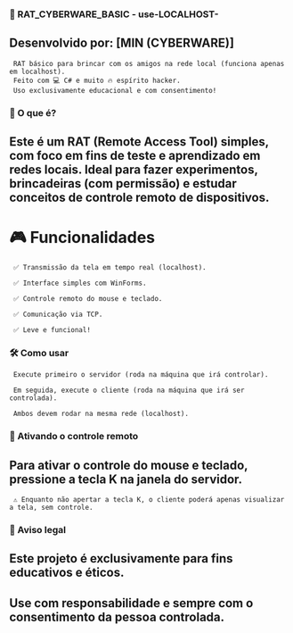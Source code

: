### 🐀 RAT_CYBERWARE_BASIC - use-LOCALHOST-

## Desenvolvido por: [MIN (CYBERWARE)]

     RAT básico para brincar com os amigos na rede local (funciona apenas em localhost).
     Feito com 💻 C# e muito 🔥 espírito hacker.
     Uso exclusivamente educacional e com consentimento!

### 🚀 O que é?

## Este é um RAT (Remote Access Tool) simples, com foco em fins de teste e aprendizado em redes locais. Ideal para fazer experimentos, brincadeiras (com permissão) e estudar conceitos de controle remoto de dispositivos.
# 🎮 Funcionalidades

     ✅ Transmissão da tela em tempo real (localhost).

     ✅ Interface simples com WinForms.

     ✅ Controle remoto do mouse e teclado.

     ✅ Comunicação via TCP.

     ✅ Leve e funcional!

### 🛠️ Como usar

     Execute primeiro o servidor (roda na máquina que irá controlar).

     Em seguida, execute o cliente (roda na máquina que irá ser controlada).

     Ambos devem rodar na mesma rede (localhost).

### 🎯 Ativando o controle remoto

## Para ativar o controle do mouse e teclado, pressione a tecla K na janela do servidor.
     ⚠️ Enquanto não apertar a tecla K, o cliente poderá apenas visualizar a tela, sem controle.

### 📌 Aviso legal
## Este projeto é exclusivamente para fins educativos e éticos.
## Use com responsabilidade e sempre com o consentimento da pessoa controlada.
